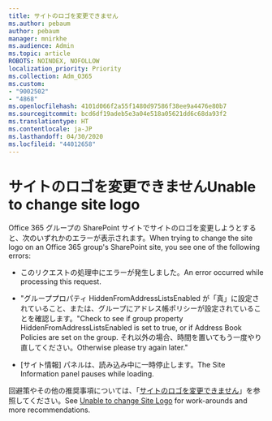 ```yaml
---
title: サイトのロゴを変更できません
ms.author: pebaum
author: pebaum
manager: mnirkhe
ms.audience: Admin
ms.topic: article
ROBOTS: NOINDEX, NOFOLLOW
localization_priority: Priority
ms.collection: Adm_O365
ms.custom:
- "9002502"
- "4868"
ms.openlocfilehash: 4101d066f2a55f1480d97586f38ee9a4476e80b7
ms.sourcegitcommit: bcd6df19adeb5e3a04e518a05621dd6c68da93f2
ms.translationtype: HT
ms.contentlocale: ja-JP
ms.lasthandoff: 04/30/2020
ms.locfileid: "44012658"
---
```

# <a name="unable-to-change-site-logo"></a><span data-ttu-id="08377-102">サイトのロゴを変更できません</span><span class="sxs-lookup"><span data-stu-id="08377-102">Unable to change site logo</span></span>

<span data-ttu-id="08377-103">Office 365 グループの SharePoint サイトでサイトのロゴを変更しようとすると、次のいずれかのエラーが表示されます。</span><span class="sxs-lookup"><span data-stu-id="08377-103">When trying to change the site logo on an Office 365 group's SharePoint site, you see one of the following errors:</span></span>

- <span data-ttu-id="08377-104">このリクエストの処理中にエラーが発生しました。</span><span class="sxs-lookup"><span data-stu-id="08377-104">An error occurred while processing this request.</span></span>

- <span data-ttu-id="08377-105">"グループプロパティ HiddenFromAddressListsEnabled が「真」に設定されていること、または、グループにアドレス帳ポリシーが設定されていることを確認します。</span><span class="sxs-lookup"><span data-stu-id="08377-105">"Check to see if group property HiddenFromAddressListsEnabled is set to true, or if Address Book Policies are set on the group.</span></span> <span data-ttu-id="08377-106">それ以外の場合、時間を置いてもう一度やり直してください。</span><span class="sxs-lookup"><span data-stu-id="08377-106">Otherwise please try again later."</span></span>

- <span data-ttu-id="08377-107">[サイト情報] パネルは、読み込み中に一時停止します。</span><span class="sxs-lookup"><span data-stu-id="08377-107">The Site Information panel pauses while loading.</span></span>

<span data-ttu-id="08377-108">回避策やその他の推奨事項については、「[サイトのロゴを変更できません](https://docs.microsoft.com/sharepoint/troubleshoot/sites/error-when-changing-o365-site-logo)」を参照してください。</span><span class="sxs-lookup"><span data-stu-id="08377-108">See [Unable to change Site Logo](https://docs.microsoft.com/sharepoint/troubleshoot/sites/error-when-changing-o365-site-logo) for work-arounds and more recommendations.</span></span>
